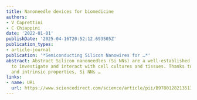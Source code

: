 ```yaml
---
title: Nanoneedle devices for biomedicine
authors:
- V Caprettini
- C Chiappini
date: '2022-01-01'
publishDate: '2025-04-16T20:52:12.693505Z'
publication_types:
- article-journal
publication: '*Semiconducting Silicon Nanowires for …*'
abstract: Abstract Silicon nanoneedles (Si NNs) are a well-established technology
  to investigate and interact with cell cultures and tissues. Thanks to their size
  and intrinsic properties, Si NNs …
links:
- name: URL
  url: https://www.sciencedirect.com/science/article/pii/B9780128213513000124
---
```

